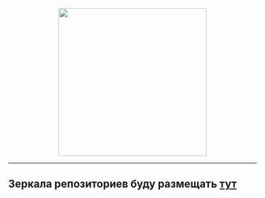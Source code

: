 
<center>
    <img src="img/bear.gif" width="300px">
</center>

***

## Зеркала репозиториев буду размещать [тут](https://gitverse.ru/ivnktrv)